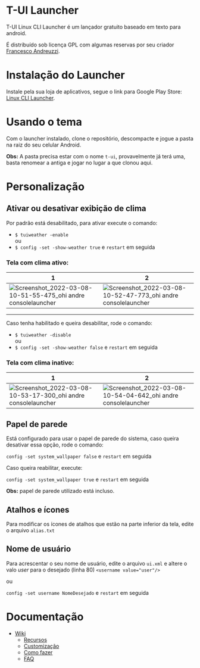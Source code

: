 # T-UI Launcher
T-UI Linux CLI Launcher é um lançador gratuito baseado em texto para android.

É distribuído sob licença GPL com algumas reservas por seu criador [Francesco Andreuzzi](https://github.com/fAndreuzzi).

# Instalação do Launcher
Instale pela sua loja de aplicativos, segue o link para Google Play Store: [Linux CLI Launcher](https://play.google.com/store/apps/details?id=ohi.andre.consolelauncher&hl=pt-BR).

# Usando o tema
Com o launcher instalado, clone o repositório, descompacte e jogue a pasta na raiz do seu celular Android.<br>

**Obs:** A pasta precisa estar com o nome `t-ui`, provavelmente já terá uma, basta renomear a antiga e jogar no lugar a que clonou aqui.

# Personalização
## Ativar ou desativar exibição de clima
Por padrão está desabilitado, para ativar execute o comando:
* `$ tuiweather -enable`<br>
ou
* `$ config -set -show-weather true` e `restart` em seguida

### Tela com clima ativo:

|1|2|
|-|-|
|![Screenshot_2022-03-08-10-51-55-475_ohi andre consolelauncher](https://user-images.githubusercontent.com/84329097/157251902-562557bc-db93-4506-9ba1-fc1bf07a078e.jpg)|![Screenshot_2022-03-08-10-52-47-773_ohi andre consolelauncher](https://user-images.githubusercontent.com/84329097/157251926-69d56091-3d6a-4de7-9c0f-b4c2b6029f09.jpg)|

<hr>

Caso tenha habilitado e queira desabilitar, rode o comando:

* `$ tuiweather -disable`<br>
ou
* `$ config -set -show-weather false` e `restart` em seguida

### Tela com clima inativo:

|1|2|
|-|-|
|![Screenshot_2022-03-08-10-53-17-300_ohi andre consolelauncher](https://user-images.githubusercontent.com/84329097/157251992-1b07625c-4c06-4ad3-8331-ca21258c35ba.jpg)|![Screenshot_2022-03-08-10-54-04-642_ohi andre consolelauncher](https://user-images.githubusercontent.com/84329097/157252011-e600d63a-8ef6-487d-bd05-81b8462000c7.jpg)

## Papel de parede
Está configurado para usar o papel de parede do sistema, caso queira desativar essa opção, rode o comando:

`config -set system_wallpaper false` e `restart` em seguida<br>

Caso queira reabilitar, execute:

`config -set system_wallpaper true` e `restart` em seguida

**Obs:** papel de parede utilizado está incluso.

## Atalhos e ícones
Para modificar os ícones de atalhos que estão na parte inferior da tela, edite o arquivo `alias.txt`

## Nome de usuário
Para acrescentar o seu nome de usuário, edite o arquivo `ui.xml` e altere o valo *user* para o desejado (linha 80)
`<username value="user"/>`

ou

`config -set username NomeDesejado` e `restart` em seguida<br>

# Documentação
* [Wiki](https://github.com/fAndreuzzi/TUI-ConsoleLauncher/wiki)
   * [Recursos](https://github.com/fAndreuzzi/TUI-ConsoleLauncher/wiki#features)
   * [Customização](https://github.com/fAndreuzzi/TUI-ConsoleLauncher/wiki#customization)
   * [Como fazer](https://github.com/fAndreuzzi/TUI-ConsoleLauncher/wiki#how-to)
  * [FAQ](https://github.com/fAndreuzzi/TUI-ConsoleLauncher/wiki#faq)
